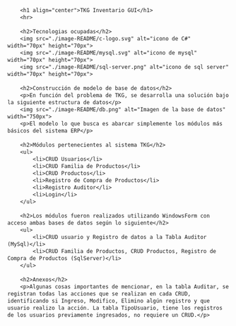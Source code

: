         <h1 align="center">TKG Inventario GUI</h1>
        <hr>

        <h2>Tecnologias ocupadas</h2>
        <img src="./image-README/c-logo.svg" alt="icono de C#" width="70px" height="70px">
        <img src="./image-README/mysql.svg" alt="icono de mysql" width="70px" height="70px">
        <img src="./image-README/sql-server.png" alt="icono de sql server" width="70px" height="70px">

        <h2>Construcción de modelo de base de datos</h2>
        <p>En función del problema de TKG, se desarrolla una solución bajo la siguiente estructura de datos</p>
        <img src="./image-README/db.png" alt="Imagen de la base de datos" width="750px">
        <p>El modelo lo que busca es abarcar simplemente los módulos más básicos del sistema ERP</p>

        <h2>Módulos pertenecientes al sistema TKG</h2>
        <ul>
            <li>CRUD Usuarios</li>
            <li>CRUD Familia de Productos</li>
            <li>CRUD Productos</li>
            <li>Registro de Compra de Productos</li>
            <li>Registro Auditor</li>
            <li>Login</li>
        </ul>

        <h2>Los módulos fueron realizados utilizando WindowsForm con acceso ambas bases de datos según lo siguiente</h2>
        <ul>
            <li>CRUD usuario y Registro de datos a la Tabla Auditor (MySql)</li>
            <li>CRUD Familia de Productos, CRUD Productos, Registro de Compra de Productos (SqlServer)</li>
        </ul>

        <h2>Anexos</h2>
        <p>Algunas cosas importantes de mencionar, en la tabla Auditar, se registran todas las acciones que se realizan en cada CRUD, identificando si Ingreso, Modifico, Elimino algún registro y que usuario realizo la acción. La tabla TipoUsuario, tiene los registros de los usuarios previamente ingresados, no requiere un CRUD.</p>

